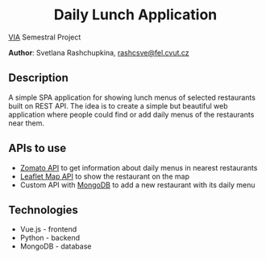<h1 align="center" style="border-bottom: none;">Daily Lunch Application</h1>

[VIA](https://sites.google.com/a/via.felk.cvut.cz/via) Semestral Project

**Author**: Svetlana Rashchupkina, rashcsve@fel.cvut.cz

## Description

A simple SPA application for showing lunch menus of selected restaurants built on REST API. The idea is to create a simple but beautiful web application where people could find or add daily menus of the restaurants near them.

## APIs to use

- [Zomato API](https://developers.zomato.com/api) to get information about daily menus in nearest restaurants
- [Leaflet Map API](https://leafletjs.com/) to show the restaurant on the map
- Custom API with [MongoDB](https://www.mongodb.com/) to add a new restaurant with its daily menu 

## Technologies

- Vue.js - frontend
- Python - backend
- MongoDB - database
